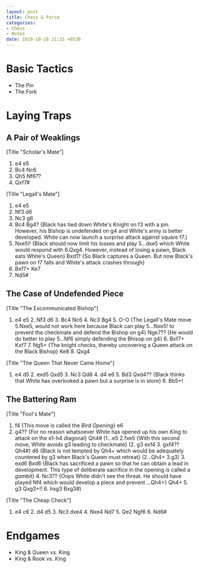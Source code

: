 ```yaml
---
layout: post
title: Chess & Force
categories:
- Chess
- Notes
date: 2019-10-28 21:31 +0530
---
```

# Basic Tactics
- The Pin
- The Fork

# Laying Traps
## A Pair of Weaklings

<div class="chess">
[Title "Scholar's Mate"]

1. e4 e5
2. Bc4 Nc6
3. Qh5 Nf6??
4. Qxf7#
</div>

<div class="chess">
[Title "Legall's Mate"]

1. e4 e5
2. Nf3 d6
3. Nc3 g6
4. Bc4 Bg4?
{Black has tied down White's Knight on f3 with a pin. However, his Bishop is undefended on g4 and White's army is better developed. White can now launch a surprise attack against square f7.}
5. Nxe5!!
{Black should now limit his losses and play 5...dxe5 which White would respond with 6.Qxg4. However, instead of losing a pawn, Black eats White's Queen} Bxd1?
{So Black captures a Queen. But now Black's pawn on f7 falls and White's attack crashes through}
6. Bxf7+ Ke7
7. Nd5#
</div>

## The Case of Undefended Piece

<div class="chess">
[Title "The Excommunicated Bishop"]

1. e4 e5 2. Nf3 d6 3. Bc4 Nc6 4. Nc3 Bg4 5. O-O {The Legall's Mate move 5.Nxe5, would not work here because Black can play 5...Nxe5! to prevent the checkmate and defend the Bishop on g4} Nge7?? {He would do better to play 5...Nf6 simply defending the Bhisop on g4} 6. Bxf7+ Kxf7 7. Ng5+ {The knight checks, thereby uncovering a Queen attack on the Black Bishop} Ke8 8. Qxg4
</div>

<div class="chess">
[Title "The Queen That Never Came Home"]

1. e4 d5 2. exd5 Qxd5 3. Nc3 Qd8 4. d4 e6 5. Bd3 Qxd4?? {Black thinks that White has overlooked a pawn but a surprise is in store} 6. Bb5+!
</div>

## The Battering Ram

<div class="chess">
[Title "Fool's Mate"]

1. f4 {This move is called the <i>Bird Opening</i>} e6
2. g4?? {For no reason whatsoever White has opened up his own King to attack on the e1-h4 diagonal} Qh4#
(1...e5 2.fxe5 {With this second move, White avoids g3 leading to checkmate} (2. g3 exf4 3. gxf4?? Qh4#) d6 {Black is not tempted by Qh4+ which would be adequately countered by g3 when Black's Queen must retreat} (2...Qh4+ 3.g3) 3. exd6 Bxd6 {Black has sacrificed a pawn so that he can obtain a lead in development. This type of deliberate sacrifice in the opening is called a <i>gambit</i>} 4. Nc3?? {Oops White didn't see the threat. He should have played Nf4 which would develop a piece and prevent ...Qh4+} Qh4+ 5. g3 Qxg3+!! 6. hxg3 Bxg3#)
</div>

<div class="chess">
[Title "The Cheap Check"]

1. e4 c6 2. d4 d5 3. Nc3 dxe4 4. Nxe4 Nd7 5. Qe2 Ngf6 6. Nd6#
</div>

# Endgames
- King & Queen vs. King
- King & Rook vs. King
